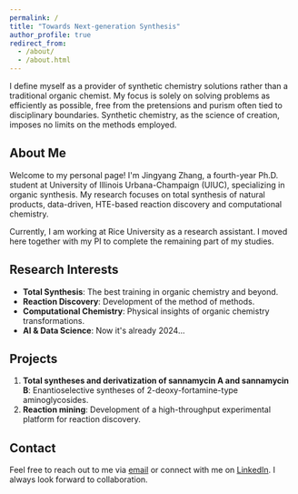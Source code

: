 ```yaml
---
permalink: /
title: "Towards Next-generation Synthesis"
author_profile: true
redirect_from: 
  - /about/
  - /about.html
---
```


I define myself as a provider of synthetic chemistry solutions rather than a traditional organic chemist. My focus is solely on solving problems as efficiently as possible, free from the pretensions and purism often tied to disciplinary boundaries. Synthetic chemistry, as the science of creation, imposes no limits on the methods employed.

## About Me
Welcome to my personal page! I'm Jingyang Zhang, a fourth-year Ph.D. student at University of Illinois Urbana-Champaign (UIUC), specializing in organic synthesis. My research focuses on total synthesis of natural products, data-driven, HTE-based reaction discovery and computational chemistry.  

Currently, I am working at Rice University as a research assistant. I moved here together with my PI to complete the remaining part of my studies.

## Research Interests
- **Total Synthesis**: The best training in organic chemistry and beyond.
- **Reaction Discovery**: Development of the method of methods.
- **Computational Chemistry**: Physical insights of organic chemistry transformations.
- **AI & Data Science**: Now it's already 2024...

## Projects
1. **Total syntheses and derivatization of sannamycin A and sannamycin B**: Enantioselective syntheses of 2-deoxy-fortamine-type aminoglycosides.
2. **Reaction mining**: Development of a high-throughput experimental platform for reaction discovery.

## Contact
Feel free to reach out to me via [email](mailto:jz111@illinois.edu) or connect with me on [LinkedIn](https://www.linkedin.com/in/jingyangzhang-chem/). I always look forward to collaboration.

